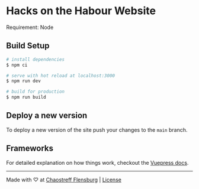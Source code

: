 # Hacks on the Habour Website

Requirement: Node

## Build Setup

```bash
# install dependencies
$ npm ci

# serve with hot reload at localhost:3000
$ npm run dev

# build for production
$ npm run build
```

## Deploy a new version

To deploy a new version of the site push your changes to the ```main``` branch.

## Frameworks

For detailed explanation on how things work, checkout the [Vuepress docs](https://vuepress.vuejs.org/).

---

Made with ♡ at [Chaostreff Flensburg](https://twitter.com/chaos_fl) | [License](./LICENSE)
